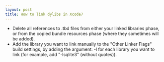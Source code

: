 ```yaml
---
layout: post
title: How to link dylibs in Xcode7
---
```


* Delete all references to .tbd files from either your linked libraries phase, or from the copied bundle resources phase (where they sometimes will be added).
* Add the library you want to link manually to the "Other Linker Flags" build settings, by adding the argument: -l for each library you want to link (for example, add "-lsqlite3" (without quotes)).
